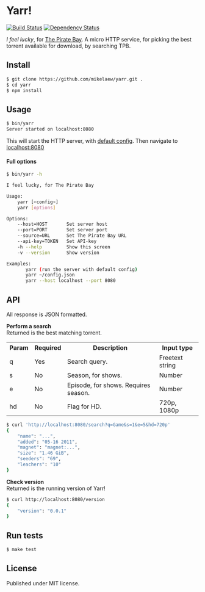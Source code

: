 # Yarr!

[![Build Status](https://travis-ci.org/mikelaew/yarr.png?branch=develop,master)](https://travis-ci.org/mikelaew/yarr)
[![Dependency Status](https://gemnasium.com/mikelaew/yarr.png)](https://gemnasium.com/mikelaew/yarr)

*I feel lucky*, for [The Pirate Bay](https://thepiratebay.se/). A micro HTTP service,
for picking the best torrent available for download, by searching TPB.


## Install

```Bash
$ git clone https://github.com/mikelaew/yarr.git .
$ cd yarr
$ npm install
```


## Usage

```Bash
$ bin/yarr
Server started on localhost:8080
```

This will start the HTTP server, with [default config](https://github.com/mikelaew/yarr/blob/develop/lib/defaults.json).
Then navigate to [localhost:8080](http://localhost:8080)

#### Full options

```Bash
$ bin/yarr -h

I feel lucky, for The Pirate Bay

Usage:
    yarr [<config>]
    yarr [options]

Options:
    --host=HOST       Set server host
    --port=PORT       Set server port
    --source=URL      Set The Pirate Bay URL
    --api-key=TOKEN   Set API-key
    -h --help         Show this screen
    -v --version      Show version

Examples:
       yarr (run the server with default config)
       yarr ~/config.json
       yarr --host localhost --port 8080
```


## API

All response is JSON formatted.

**Perform a search**  
Returned is the best matching torrent.

<table>
    <tr>
        <th>Param</th>
        <th>Required</th>
        <th>Description</th>
        <th>Input type</th>
    </tr>
    <tr>
        <td>q</td>
        <td>Yes</td>
        <td>Search query.</td>
        <td>Freetext string</td>
    </tr>
    <tr>
        <td>s</td>
        <td>No</td>
        <td>Season, for shows.</td>
        <td>Number</td>
    </tr>
    <tr>
        <td>e</td>
        <td>No</td>
        <td>Episode, for shows. Requires season.</td>
        <td>Number</td>
    </tr>
    <tr>
        <td>hd</td>
        <td>No</td>
        <td>Flag for HD.</td>
        <td>720p, 1080p</td>
    </tr>
</table>

```Bash
$ curl 'http://localhost:8080/search?q=Game&s=1&e=5&hd=720p'
{
    "name": "...",
    "added": "05-16 2011",
    "magnet": "magnet:...",
    "size": "1.46 GiB",
    "seeders": "69",
    "leachers": "10"
}
```

**Check version**  
Returned is the running version of Yarr!

```Bash
$ curl http://localhost:8080/version
{
    "version": "0.0.1"
}
```

## Run tests

```Bash
$ make test
```


## License

Published under MIT license.
